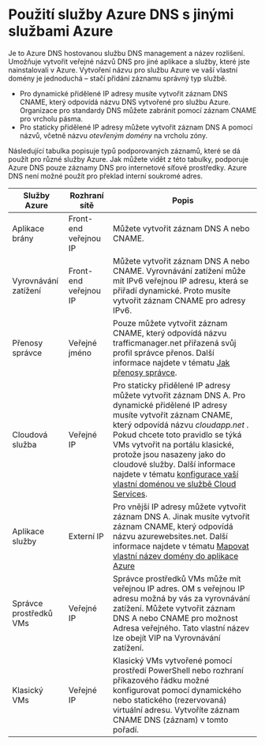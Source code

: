 <properties
  pageTitle="Použití služby Azure DNS s jinými službami Azure | Microsoft Azure"
  description="Principy používání Azure DNS řešení název pro další služby Azure"
  services="dns"
  documentationCenter="na"
  authors="sdwheeler"
  manager="carmonm"
  editor=""
  tags="azure dns"
/>
<tags
  ms.service="dns"
  ms.devlang="na"
  ms.topic="article"
  ms.tgt_pltfrm="na"
  ms.workload="infrastructure-services"
  ms.date="09/21/2016"
  ms.author="sewhee"
/>

# <a name="using-azure-dns-with-other-azure-services"></a>Použití služby Azure DNS s jinými službami Azure

Je to Azure DNS hostovanou službu DNS management a název rozlišení. Umožňuje vytvořit veřejné názvů DNS pro jiné aplikace a služby, které jste nainstalovali v Azure. Vytvoření názvu pro službu Azure ve vaší vlastní domény je jednoduchá – stačí přidání záznamu správný typ službě.

* Pro dynamické přidělené IP adresy musíte vytvořit záznam DNS CNAME, který odpovídá názvu DNS vytvořené pro službu Azure. Organizace pro standardy DNS můžete zabránit pomocí záznam CNAME pro vrcholu pásma.
* Pro staticky přidělené IP adresy můžete vytvořit záznam DNS A pomocí názvů, včetně názvu _otevřeným domény_ na vrcholu zóny.

Následující tabulka popisuje typů podporovaných záznamů, které se dá použít pro různé služby Azure. Jak můžete vidět z této tabulky, podporuje Azure DNS pouze záznamy DNS pro internetové síťové prostředky. Azure DNS není možné použít pro překlad interní soukromé adres.

| Služby Azure | Rozhraní sítě | Popis |
|---------------|-------------------|-------------|
| Aplikace brány | Front-end veřejnou IP | Můžete vytvořit záznam DNS A nebo CNAME. |
| Vyrovnávání zatížení | Front-end veřejnou IP | Můžete vytvořit záznam DNS A nebo CNAME. Vyrovnávání zatížení může mít IPv6 veřejnou IP adresu, která se přiřadí dynamické. Proto musíte vytvořit záznam CNAME pro adresy IPv6. |
| Přenosy správce | Veřejné jméno | Pouze můžete vytvořit záznam CNAME, který odpovídá názvu trafficmanager.net přiřazená svůj profil správce přenos. Další informace najdete v tématu [Jak přenosy správce](../traffic-manager/traffic-manager-how-traffic-manager-works.md#traffic-manager-example). |
| Cloudová služba | Veřejné IP | Pro staticky přidělené IP adresy můžete vytvořit záznam DNS A. Pro dynamické přidělené IP adresy musíte vytvořit záznam CNAME, který odpovídá názvu _cloudapp.net_ . Pokud chcete toto pravidlo se týká VMs vytvořit na portálu klasické, protože jsou nasazeny jako do cloudové služby. Další informace najdete v tématu [konfigurace vaší vlastní doménou ve službě Cloud Services](../cloud-services/cloud-services-custom-domain-name-portal.md). |
| Aplikace služby | Externí IP | Pro vnější IP adresy můžete vytvořit záznam DNS A. Jinak musíte vytvořit záznam CNAME, který odpovídá názvu azurewebsites.net. Další informace najdete v tématu [Mapovat vlastní název domény do aplikace Azure](../app-service-web/web-sites-custom-domain-name.md) |
| Správce prostředků VMs | Veřejné IP | Správce prostředků VMs může mít veřejnou IP adres. OM s veřejnou IP adresu možná by vás za vyrovnávání zatížení. Můžete vytvořit záznam DNS A nebo CNAME pro možnost Adresa veřejného. Tato vlastní název lze obejít VIP na Vyrovnávání zatížení. |
| Klasický VMs | Veřejné IP | Klasický VMs vytvořené pomocí prostředí PowerShell nebo rozhraní příkazového řádku možné konfigurovat pomocí dynamického nebo statického (rezervovaná) virtuální adresu. Vytvoříte záznam CNAME DNS (záznam) v tomto pořadí. |
